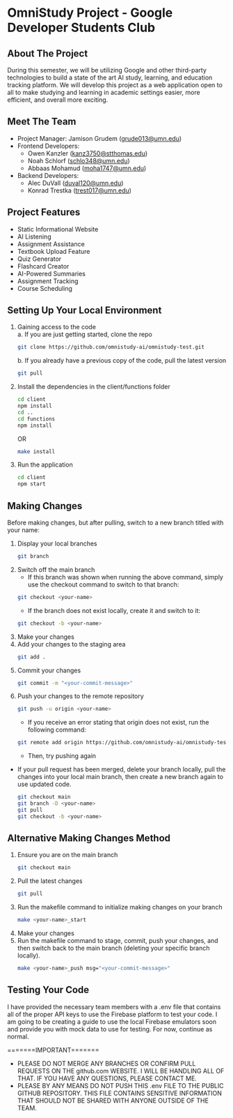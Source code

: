 # OmniStudy Project - Google Developer Students Club

## About The Project
During this semester, we will be utilizing Google and other third-party technologies to build a state of the art AI study, learning, and education tracking platform. We will develop this project as a web application open to all to make studying and learning in academic settings easier, more efficient, and overall more exciting.

## Meet The Team
* Project Manager: Jamison Grudem (grude013@umn.edu)
* Frontend Developers:
    * Owen Kanzler (kanz3750@stthomas.edu)
    * Noah Schlorf (schlo348@umn.edu)
    * Abbaas Mohamud (moha1747@umn.edu)
* Backend Developers:
    * Alec DuVall (duval120@umn.edu)
    * Konrad Trestka (trest017@umn.edu)

## Project Features
* Static Informational Website
* AI Listening
* Assignment Assistance
* Textbook Upload Feature
* Quiz Generator
* Flashcard Creator
* AI-Powered Summaries
* Assignment Tracking
* Course Scheduling

## Setting Up Your Local Environment
1. Gaining access to the code  
    a. If you are just getting started, clone the repo
    ```sh
    git clone https://github.com/omnistudy-ai/omnistudy-test.git
    ```  
    b. If you already have a previous copy of the code, pull the latest version
    ```sh
    git pull
    ```
2. Install the dependencies in the client/functions folder
    ```sh
    cd client
    npm install
    cd ..
    cd functions
    npm install
    ```
    OR
    ```sh
    make install
    ```
3. Run the application
    ```sh
    cd client
    npm start
    ```

## Making Changes
Before making changes, but after pulling, switch to a new branch titled with your name:
1. Display your local branches
    ```sh
    git branch
    ```
2. Switch off the main branch
    * If this branch was shown when running the above command, simply use the checkout command to switch to that branch:
    ```sh
    git checkout <your-name>
    ```
    * If the branch does not exist locally, create it and switch to it:
    ```sh
    git checkout -b <your-name>
    ```
3. Make your changes
4. Add your changes to the staging area
    ```sh
    git add .
    ```
5. Commit your changes
    ```sh
    git commit -m "<your-commit-message>"
    ```
6. Push your changes to the remote repository
    ```sh
    git push -u origin <your-name>
    ```
    * If you receive an error stating that origin does not exist, run the following command:
    ```sh
    git remote add origin https://github.com/omnistudy-ai/omnistudy-test.git
    ```
    * Then, try pushing again

* If your pull request has been merged, delete your branch locally, pull the changes into your local main branch, then create a new branch again to use updated code.
    ```sh
    git checkout main
    git branch -D <your-name>
    git pull
    git checkout -b <your-name>
    ```
## Alternative Making Changes Method
1. Ensure you are on the main branch
    ```sh
    git checkout main
    ```
2. Pull the latest changes
    ```sh
    git pull
    ```
3. Run the makefile command to initialize making changes on your branch
    ```sh
    make <your-name>_start
    ```
4. Make your changes
5. Run the makefile command to stage, commit, push your changes, and then switch back to the main branch (deleting your specific branch locally).
    ```sh
    make <your-name>_push msg="<your-commit-message>"
    ```
## Testing Your Code
I have provided the necessary team members with a .env file that contains all of the proper API keys to use the Firebase platform to test your code. I am going to be creating a guide to use the local Firebase emulators soon and provide you with mock data to use for testing. For now, continue as normal.

=======IMPORTANT=======  
* PLEASE DO NOT MERGE ANY BRANCHES OR CONFIRM PULL REQUESTS ON THE github.com WEBSITE. I WILL BE HANDLING ALL OF THAT. IF YOU HAVE ANY QUESTIONS, PLEASE CONTACT ME.
* PLEASE BY ANY MEANS DO NOT PUSH THIS .env FILE TO THE PUBLIC GITHUB REPOSITORY. THIS FILE CONTAINS SENSITIVE INFORMATION THAT SHOULD NOT BE SHARED WITH ANYONE OUTSIDE OF THE TEAM.
